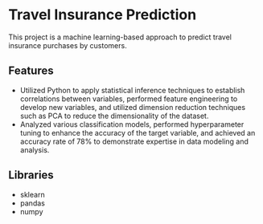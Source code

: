 # Travel Insurance Prediction
This project is a machine learning-based approach to predict travel insurance purchases by customers.

## Features
* Utilized Python to apply statistical inference techniques to establish correlations between variables, performed feature engineering to develop new variables, and utilized dimension reduction techniques such as PCA to reduce the dimensionality of the dataset.
* Analyzed various classification models, performed hyperparameter tuning to enhance the accuracy of the target variable, and achieved an accuracy rate of 78% to demonstrate expertise in data modeling and analysis.

## Libraries
* sklearn
* pandas
* numpy


